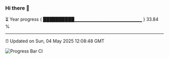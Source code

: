 ### Hi there 👋

⏳ Year progress { ██████████▁▁▁▁▁▁▁▁▁▁▁▁▁▁▁▁▁▁▁▁ } 33.84 %

---

⏰ Updated on Sun, 04 May 2025 12:08:48 GMT

![Progress Bar CI](https://github.com/liununu/liununu/workflows/Progress%20Bar%20CI/badge.svg)
